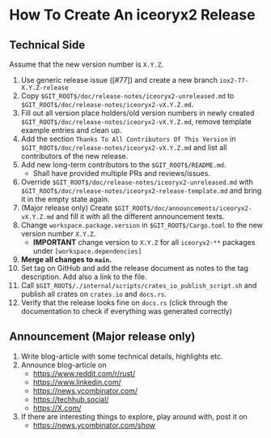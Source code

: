 # How To Create An iceoryx2 Release

## Technical Side

Assume that the new version number is `X.Y.Z`.

 1. Use generic release issue ([#77]) and create a new branch `iox2-77-X.Y.Z-release`
 2. Copy `$GIT_ROOT$/doc/release-notes/iceoryx2-unreleased.md` to
    `$GIT_ROOT$/doc/release-notes/iceoryx2-vX.Y.Z.md`.
 3. Fill out all version place holders/old version numbers in newly created
    `$GIT_ROOT$/doc/release-notes/iceoryx2-vX.Y.Z.md`, remove template example
    entries and clean up.
 4. Add the section `Thanks To All Contributors Of This Version` in
    `$GIT_ROOT$/doc/release-notes/iceoryx2-vX.Y.Z.md` and list all contributors
    of the new release.
 5. Add new long-term contributors to the `$GIT_ROOT$/README.md`.
    * Shall have provided multiple PRs and reviews/issues.
 6. Override
    `$GIT_ROOT$/doc/release-notes/iceoryx2-unreleased.md` with
    `$GIT_ROOT$/doc/release-notes/iceoryx2-release-template.md`
    and bring it in the empty state again.
 7. (Major release only) Create `$GIT_ROOT$/doc/announcements/iceoryx2-vX.Y.Z.md`
    and fill it with all the different announcement texts.
 8. Change `workspace.package.version` in `$GIT_ROOT$/Cargo.toml` to the new
    version number `X.Y.Z`.
    * **IMPORTANT** change version to `X.Y.Z` for all `iceoryx2-**` packages under
      `[workspace.dependencies]`
 9. **Merge all changes to `main`.**
 10. Set tag on GitHub and add the release document as notes to the tag
    description. Add also a link to the file.
 11. Call `$GIT_ROOT$/./internal/scripts/crates_io_publish_script.sh` and publish
    all crates on `crates.io` and `docs.rs`.
 12. Verify that the release looks fine on `docs.rs`
    (click through the documentation to check if everything was generated
    correctly)

## Announcement (Major release only)

 1. Write blog-article with some technical details, highlights etc.
 2. Announce blog-article on
    * https://www.reddit.com/r/rust/
    * https://www.linkedin.com/
    * https://news.ycombinator.com/
    * https://techhub.social/
    * https://X.com/
 3. If there are interesting things to explore, play around with, post it on
    * https://news.ycombinator.com/show

